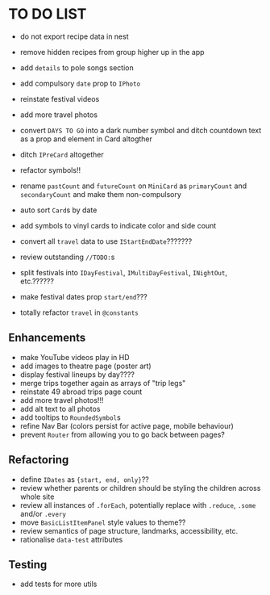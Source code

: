 # TO DO LIST

- do not export recipe data in nest
- remove hidden recipes from group higher up in the app

- add `details` to pole songs section

- add compulsory `date` prop to `IPhoto`
- reinstate festival videos

- add more travel photos
- convert `DAYS TO GO` into a dark number symbol and ditch countdown text as a prop and element in Card altogther

- ditch `IPreCard` altogether
- refactor symbols!!

- rename `pastCount` and `futureCount` on `MiniCard` as `primaryCount` and `secondaryCount` and make them non-compulsory

- auto sort `Card`s by date

- add symbols to vinyl cards to indicate color and side count

- convert all `travel` data to use `IStartEndDate`???????
- review outstanding `//TODO:`s
- split festivals into `IDayFestival`, `IMultiDayFestival`, `INightOut`, etc.??????
- make festival dates prop `start/end`???
- totally refactor `travel` in `@constants`

## Enhancements

- make YouTube videos play in HD
- add images to theatre page (poster art)
- display festival lineups by day????
- merge trips together again as arrays of "trip legs"
- reinstate 49 abroad trips page count
- add more travel photos!!!
- add alt text to all photos
- add tooltips to `RoundedSymbol`s
- refine Nav Bar (colors persist for active page, mobile behaviour)
- prevent `Router` from allowing you to go back between pages?

## Refactoring

- define `IDates` as `{start, end, only}`??
- review whether parents or children should be styling the children across whole site
- review all instances of `.forEach`, potentially replace with `.reduce`, `.some` and/or `.every`
- move `BasicListItemPanel` style values to theme??
- review semantics of page structure, landmarks, accessibility, etc.
- rationalise `data-test` attributes

## Testing

- add tests for more utils
